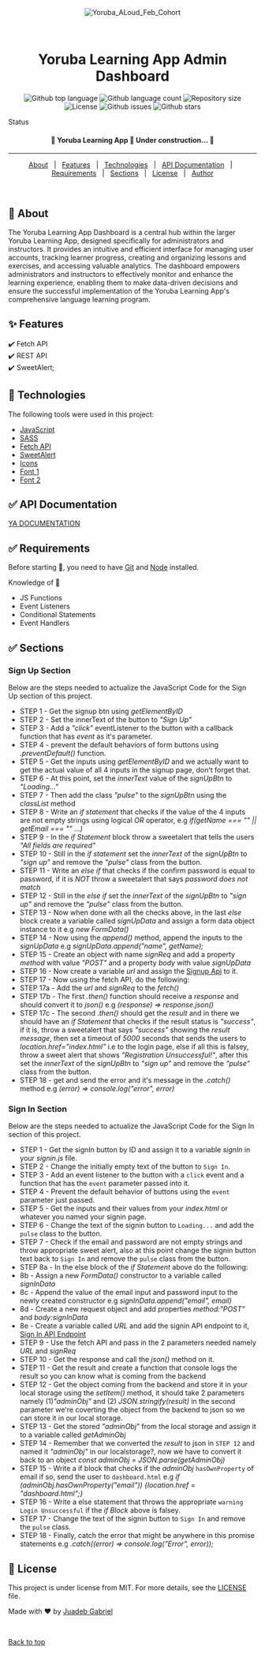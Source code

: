 <div align="center" id="top"> 
  <img src="./.github/app.gif" alt="Yoruba_ALoud_Feb_Cohort" />

&#xa0;

  <!-- <a href="https://yoruba_aloud_feb_cohort.netlify.app">Demo</a> -->
</div>

<h1 align="center">Yoruba Learning App Admin Dashboard</h1>

<p align="center">
  <img alt="Github top language" src="https://img.shields.io/github/languages/top/Juadebfm/yoruba_aloud_feb_cohort?color=56BEB8">

  <img alt="Github language count" src="https://img.shields.io/github/languages/count/Juadebfm/yoruba_aloud_feb_cohort?color=56BEB8">

  <img alt="Repository size" src="https://img.shields.io/github/repo-size/Juadebfm/yoruba_aloud_feb_cohort?color=56BEB8">

  <img alt="License" src="https://img.shields.io/github/license/Juadebfm/yoruba_aloud_feb_cohort?color=56BEB8">

  <img alt="Github issues" src="https://img.shields.io/github/issues/Juadebfm/yoruba_aloud_feb_cohort?color=56BEB8" />

  <!-- <img alt="Github forks" src="https://img.shields.io/github/forks/Juadebfm/yoruba_aloud_feb_cohort?color=56BEB8" /> -->

  <img alt="Github stars" src="https://img.shields.io/github/stars/Juadebfm/yoruba_aloud_feb_cohort?color=56BEB8" />
</p>

Status

<h4 align="center">
	🚧  Yoruba Learning App 🚀 Under construction...  🚧
</h4>

<hr>

<p align="center">
<a href="#dart-about">About</a> &#xa0; | &#xa0; 
<a href="#sparkles-features">Features</a> &#xa0; | &#xa0;
<a href="#rocket-technologies">Technologies</a> &#xa0; | &#xa0;
<a href="#rocket-api-documentation">API Documentation</a> &#xa0; | &#xa0;
<a href="#white_check_mark-requirements">Requirements</a> &#xa0; | &#xa0;
<a href="#white_check_mark-sections">Sections</a> &#xa0; | &#xa0;
<a href="#memo-license">License</a> &#xa0; | &#xa0;
<a href="https://github.com/Juadebfm" target="_blank">Author</a>

</p>

<br>

## :dart: About

The Yoruba Learning App Dashboard is a central hub within the larger Yoruba Learning App, designed specifically for administrators and instructors. It provides an intuitive and efficient interface for managing user accounts, tracking learner progress, creating and organizing lessons and exercises, and accessing valuable analytics. The dashboard empowers administrators and instructors to effectively monitor and enhance the learning experience, enabling them to make data-driven decisions and ensure the successful implementation of the Yoruba Learning App's comprehensive language learning program.

## :sparkles: Features

:heavy_check_mark: Fetch API\
:heavy_check_mark: REST API\
:heavy_check_mark: SweetAlert;

## :rocket: Technologies

The following tools were used in this project:

- [JavaScript](https://developer.mozilla.org/en-US/docs/Web/JavaScript)
- [SASS](https://sass-lang.com/)
- [Fetch API](https://developer.mozilla.org/en-US/docs/Web/API/Fetch_API)
- [SweetAlert](https://sweetalert2.github.io/#download)
- [Icons](https://boxicons.com/)
- [Font 1](https://fonts.google.com/specimen/Short+Stack)
- [Font 2](https://coolors.co/fonts)

## :white_check_mark: API Documentation

[YA DOCUMENTATION](https://documenter.getpostman.com/view/16238882/UVsTq2vm#6a750ec7-7063-4a41-8ae5-4c8603b14105)

## :white_check_mark: Requirements

Before starting :checkered_flag:, you need to have [Git](https://git-scm.com) and [Node](https://nodejs.org/en/) installed.

Knowledge of :checkered_flag:

- JS Functions
- Event Listeners
- Conditional Statements
- Event Handlers

## :white_check_mark: Sections

### Sign Up Section

Below are the steps needed to actualize the JavaScript Code for the Sign Up section of this project.

- STEP 1 - Get the signup btn using _getElementByID_
- STEP 2 - Set the innerText of the button to _"Sign Up"_
- STEP 3 - Add a _"click"_ eventListener to the button with a callback function that has _event_ as itʻs parameter.
- STEP 4 - prevent the default behaviors of form buttons using _.preventDefault()_ function.
- STEP 5 - Get the inputs using _getElementByID_ and we actually want to get the actual value of all 4 inputs in the signup page, donʻt forget that.
- STEP 6 - At this point, set the _innerText_ value of the _signUpBtn_ to _"Loading..."_
- STEP 7 - Then add the class _"pulse"_ to the _signUpBtn_ using the _classList_ method
- STEP 8 - Write an _if statement_ that checks if the value of the 4 inputs are not empty strings using logical _OR_ operator, e.g _if(getName === "" || getEmail === "" ...)_
- STEP 9 - In the _if Statement_ block throw a sweetalert that tells the users _"All fields are required"_
- STEP 10 - Still in the _if statement_ set the _innerText_ of the _signUpBtn_ to _"sign up"_ and remove the _"pulse"_ class from the button.
- STEP 11 - Write an _else if_ that checks if the confirm password is equal to password, if it is _NOT_ throw a sweetalert that says _password does not match_
- STEP 12 - Still in the _else if_ set the _innerText_ of the _signUpBtn_ to _"sign up"_ and remove the _"pulse"_ class from the button.
- STEP 13 - Now when done with all the checks above, in the last _else_ block create a variable called _signUpData_ and assign a form data object instance to it e.g _new FormData()_
- STEP 14 - Now using the _append()_ method, append the inputs to the _signUpData_ e.g _signUpData.append("name", getName);_
- STEP 15 - Create an object with name _signReq_ and add a property _method_ with value _"POST"_ and a property _body_ with value _signUpData_
- STEP 16 - Now create a variable _url_ and assign the [Signup Api](https://pluralcodesandbox.com/yorubalearning/api/register_admin) to it.
- STEP 17 - Now using the fetch API, do the following:
- STEP 17a - Add the _url_ and _signReq_ to the _fetch()_
- STEP 17b - The first _.then()_ function should receive a _response_ and should convert it to _json()_ e.g _(response) => response.json()_
- STEP 17c - The second _.then()_ should get the _result_ and in there we should have an _if Statement_ that checks if the result status is _"success"_, if it is, throw a sweetalert that says _"success"_ showing the _result message_, then set a timeout of _5000_ seconds that sends the users to _location.href="index.html"_ i.e to the login page, else if all this is falsey, throw a sweet alert that shows _"Registration Unsuccessful!"_, after this set the _innerText_ of the _signUpBtn_ to _"sign up"_ and remove the _"pulse"_ class from the button.
- STEP 18 - get and send the error and itʻs message in the _.catch()_ method e.g _(error) => console.log("error", error)_

### Sign In Section

Below are the steps needed to actualize the JavaScript Code for the Sign In section of this project.

- STEP 1 - Get the signIn button by ID and assign it to a variable _signIn_ in your _signin.js_ file.
- STEP 2 - Change the initially empty text of the button to `Sign In`.
- STEP 3 - Add an event listener to the button with a `click` event and a function that has the `event` parameter passed into it.
- STEP 4 - Prevent the default behavior of buttons using the `event` parameter just passed.
- STEP 5 - Get the inputs and their values from your _index.html_ or whatever you named your signin page.
- STEP 6 - Change the text of the signin button to `Loading...` and add the `pulse` class to the button.
- STEP 7 - Check if the email and password are not empty strings and throw appropriate sweet alert, also at this point change the signin button text back to `Sign In` and remove the `pulse` class from the button.
- STEP 8a - In the else block of the _if Statement_ above do the following:
- 8b - Assign a new _FormData()_ constructor to a variable called _signInData_
- 8c - Append the value of the email input and password input to the newly created constructor e.g _signInData.append("email", email)_
- 8d - Create a new request object and add properties _method:"POST"_ and _body:signInData_
- 8e - Create a variable called _URL_ and add the signin API endpoint to it, [Sign In API Endpoint](https://pluralcodesandbox.com/yorubalearning/api/admin_login)
- STEP 9 - Use the fetch API and pass in the 2 parameters needed namely _URL_ and _signReq_
- STEP 10 - Get the response and call the _json()_ method on it.
- STEP 11 - Get the result and create a function that console logs the result so you can know what is coming from the backend
- STEP 12 - Get the object coming from the backend and store it in your local storage using the _setItem()_ method, it should take 2 parameters namely (1)_"adminObj"_ and (2) _JSON.stringify(result)_ in the second parameter weʻre coverting the object from the backend to json so we can store it in our local storage.
- STEP 13 - Get the stored _"adminObj"_ from the local storage and assign it to a variable called _getAdminObj_
- STEP 14 - Remember that we converted the _result_ to json in `STEP 12` and named it _"adminObj"_ in our localstorage?, now we have to convert it back to an object _const adminObj = JSON.parse(getAdminObj)_
- STEP 15 - Write a if block that checks if the _adminObj_ `hasOwnProperty` of email if so, send the user to `dashboard.html` e.g _if (adminObj.hasOwnProperty("email")) {location.href = "dashboard.html";}_
- STEP 16 - Write a else statement that throws the appropriate `warning` `Login Unsuccessful` if the _if Block_ above is falsey.
- STEP 17 - Change the text of the signin button to `Sign In` and remove the `pulse` class.
- STEP 18 - Finally, catch the error that might be anywhere in this promise statements e.g _.catch((error) => console.log("Error", error));_

## :memo: License

This project is under license from MIT. For more details, see the [LICENSE](./LICENSE) file.

Made with :heart: by <a href="https://github.com/Juadebfm" target="_blank">Juadeb Gabriel</a>

&#xa0;

<a href="#top">Back to top</a>
